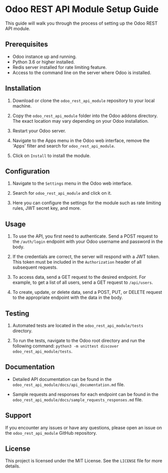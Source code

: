 # Odoo REST API Module Setup Guide

This guide will walk you through the process of setting up the Odoo REST API module.

## Prerequisites

- Odoo instance up and running.
- Python 3.6 or higher installed.
- Redis server installed for rate limiting feature.
- Access to the command line on the server where Odoo is installed.

## Installation

1. Download or clone the `odoo_rest_api_module` repository to your local machine.

2. Copy the `odoo_rest_api_module` folder into the Odoo addons directory. The exact location may vary depending on your Odoo installation.

3. Restart your Odoo server.

4. Navigate to the Apps menu in the Odoo web interface, remove the 'Apps' filter and search for `odoo_rest_api_module`.

5. Click on `Install` to install the module.

## Configuration

1. Navigate to the `Settings` menu in the Odoo web interface.

2. Search for `odoo_rest_api_module` and click on it.

3. Here you can configure the settings for the module such as rate limiting rules, JWT secret key, and more.

## Usage

1. To use the API, you first need to authenticate. Send a POST request to the `/auth/login` endpoint with your Odoo username and password in the body.

2. If the credentials are correct, the server will respond with a JWT token. This token must be included in the `Authorization` header of all subsequent requests.

3. To access data, send a GET request to the desired endpoint. For example, to get a list of all users, send a GET request to `/api/users`.

4. To create, update, or delete data, send a POST, PUT, or DELETE request to the appropriate endpoint with the data in the body.

## Testing

1. Automated tests are located in the `odoo_rest_api_module/tests` directory.

2. To run the tests, navigate to the Odoo root directory and run the following command: `python3 -m unittest discover odoo_rest_api_module/tests`.

## Documentation

- Detailed API documentation can be found in the `odoo_rest_api_module/docs/api_documentation.md` file.

- Sample requests and responses for each endpoint can be found in the `odoo_rest_api_module/docs/sample_requests_responses.md` file.

## Support

If you encounter any issues or have any questions, please open an issue on the `odoo_rest_api_module` GitHub repository.

## License

This project is licensed under the MIT License. See the `LICENSE` file for more details.